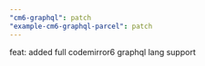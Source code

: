 ```yaml
---
"cm6-graphql": patch
"example-cm6-graphql-parcel": patch
---
```


feat: added full codemirror6 graphql lang support
